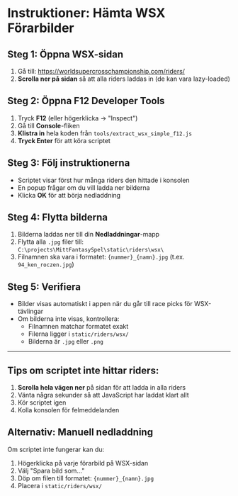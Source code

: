 # Instruktioner: Hämta WSX Förarbilder

## Steg 1: Öppna WSX-sidan
1. Gå till: https://worldsupercrosschampionship.com/riders/
2. **Scrolla ner på sidan** så att alla riders laddas in (de kan vara lazy-loaded)

## Steg 2: Öppna F12 Developer Tools
1. Tryck **F12** (eller högerklicka → "Inspect")
2. Gå till **Console**-fliken
3. **Klistra in** hela koden från `tools/extract_wsx_simple_f12.js`
4. **Tryck Enter** för att köra scriptet

## Steg 3: Följ instruktionerna
- Scriptet visar först hur många riders den hittade i konsolen
- En popup frågar om du vill ladda ner bilderna
- Klicka **OK** för att börja nedladdning

## Steg 4: Flytta bilderna
1. Bilderna laddas ner till din **Nedladdningar**-mapp
2. Flytta alla `.jpg` filer till: `C:\projects\MittFantasySpel\static\riders\wsx\`
3. Filnamnen ska vara i formatet: `{nummer}_{namn}.jpg` (t.ex. `94_ken_roczen.jpg`)

## Steg 5: Verifiera
- Bilder visas automatiskt i appen när du går till race picks för WSX-tävlingar
- Om bilderna inte visas, kontrollera:
  - Filnamnen matchar formatet exakt
  - Filerna ligger i `static/riders/wsx/`
  - Bilderna är `.jpg` eller `.png`

---

## Tips om scriptet inte hittar riders:
1. **Scrolla hela vägen ner** på sidan för att ladda in alla riders
2. Vänta några sekunder så att JavaScript har laddat klart allt
3. Kör scriptet igen
4. Kolla konsolen för felmeddelanden

## Alternativ: Manuell nedladdning
Om scriptet inte fungerar kan du:
1. Högerklicka på varje förarbild på WSX-sidan
2. Välj "Spara bild som..."
3. Döp om filen till formatet: `{nummer}_{namn}.jpg`
4. Placera i `static/riders/wsx/`

